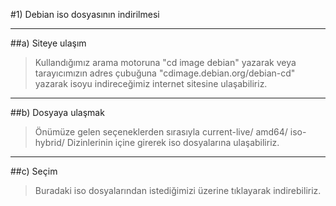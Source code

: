 #1) Debian iso dosyasının indirilmesi

---
##a) Siteye ulaşım
> Kullandığımız arama motoruna "cd image debian" yazarak veya tarayıcımızın 
adres çubuğuna "cdimage.debian.org/debian-cd" yazarak isoyu indireceğimiz 
internet sitesine ulaşabiliriz.

---
##b) Dosyaya ulaşmak
> Önümüze gelen seçeneklerden sırasıyla
current-live/
amd64/
iso-hybrid/
Dizinlerinin içine girerek iso dosyalarına ulaşabiliriz.

---
##c) Seçim

>Buradaki iso dosyalarından istediğimizi üzerine tıklayarak indirebiliriz.

